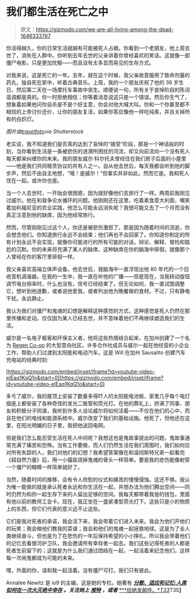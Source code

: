 # 我们都生活在死亡之中

> 原文：<https://gizmodo.com/we-are-all-living-among-the-dead-1646333767>

你活得越久，你的日常生活就越有可能被死人占据。你看到一个老朋友，他上周去世了，消失在人群中。你听到去年去世的父亲讲着你曾经喜欢的笑话。这就像一部僵尸电影，只是更加忧郁——而且没有太多显而易见的生存方式。



对我来说，这是死亡的一年。去年，就在这个时候，我父亲故意服用了致命剂量的药丸，独自死在家中，听着古典音乐。上周，我的一个朋友庆祝了他的 36 岁生日，然后第二天在一场摩托车事故中丧生。顺便说一句，所有关于哀悼阶段的陈词滥调都是真的。你一时拒绝相信；你等着消息说这只是一个错误。然后你生气了，想象着如果他问你自杀是不是个好主意，你会对他大喊大叫。你和一个你甚至都不相信的上帝讨价还价，让你的朋友复活，如果你答应像他一样吃纯素，并且关掉所有的白炽灯。

*图片由*[*travelfoto*](http://www.shutterstock.com/gallery-2127830p1.html)*via Shutterstock*

老实说，我不知道我们是否真的达到了哀悼的“接受”阶段，那是一个神话般的时刻，当你看到生活是一条被悲伤的涟漪所困扰的河流，却又向前流向一个没有死人每天都来纠缠你的未来。我的朋友威尔·科尔托夫曾经住在我们房子后面的小屋里——他是我们共同租赁协议的共有人之一。自从他去世后，每天我都会听到他的脚步声，然后不由自主地想，“哦！是威尔！”但事实并非如此。然而它是。我和死人住在一起。或许你也是。

当一个人去世时，一开始会很困惑，因为就好像他们去旅行了一样。两周前我刚见过威尔。他在和我争论水循环的问题。他刚刚还在这里，吃着素食意大利面，嘲笑着加利福尼亚的农业实践，他怎么可能永远消失呢？我很可能又去了一个月而没有真正注意到他的缺席，因为他经常旅行。

然而，尽管刚刚见过这个人，你还是被悲伤激怒了。那是因为随着时间的流逝，你会想念他们。你知道旅行永远不会结束；他们再也不会回家了。你知道你制定的所有计划永远不会实现，就像你可能进行的所有可能的对话，辩论、解释、冒险和尴尬的沉默。你的未来将充满了某人的缺席，这种缺席在你的脑海中徘徊，就像那个人曾经在你的客厅里徘徊一样。

我父亲喜欢高端立体声设备。他去世后，我脑海中一直浮现出他 80 年代的一个旧收音机调谐器。在我的一生中，我一直在听他的广播——但是现在，当我转动旋钮调节电台频率时，什么也没有。信号已经结束了。但无论如何，我一直试图调整它，想听到他道歉，或者说他爱我，或者列出他为晚餐做的食材。不过，只有静电干扰。永远静止。

我认为我们对僵尸和鬼魂的幻想是解释这种感觉的方式，这种感觉是死人仍然在那里传播和走动。仅仅因为某人已经去世，并不意味着他们不再继续塑造我们的生活。

威尔是一名电子极客和环保主义者，他将这些热情结合起来，在加州创建了一个名为 [Regen Co-op](http://www.regen.org/) 的大型意向社区。许多合作社成员与威尔一起在他经营的小企业工作，帮助人们过渡到太阳能和电动汽车。这是 Will 在加州 Sausalito 创建汽车充电站的经典时刻:

 [https://gizmodo.com/embed/inset/iframe?id=youtube-video-eIEaq1KqQ1o&start=0](https://gizmodo.com/embed/inset/iframe?id=youtube-video-eIEaq1KqQ1o&start=0) 

多亏了威尔，我的屋顶上安装了数量多得吓人的太阳能电池板，家里几乎每个电灯插座上都安装了各种奇怪的发光二极管和荧光灯。在他的葬礼上，挤满了同事、朋友和积极分子同谋，我听到许多人谈论威尔将如何活着——不仅在他们的心中，而且在他们的电线和能源系统中。威尔改变了我们的基础设施。他死了，但他还在这里，在阳光明媚的日子里，我把他送回电网。

但是我们怎么能忍受生活在死人中间呢？我想这也是鬼故事提出的问题，鬼故事通常充满了痛苦和恐怖。当有工作要做，而人们仍然生活在我们周围时，我们如何应对所有失踪的人，我们对他们的幻想？我希望答案像在和温彻斯特兄弟一起看完《超自然力量》后，用一小撮盐烧掉鬼魂的骨头一样简单。要是我的悲伤能像射穿一个僵尸的眼睛一样简单就好了。

当然，随着时间的推移，会有令人欣慰的仪式和痛苦的慢慢侵蚀。这还不够。我认为唯一能做的就是承认死者永远和你生活在一起，并想办法为他们腾出空间——同时仍然为和你一起生存下来的人留出足够的空间。我每天都带着我爸的钱包，里面有他以前的教师工会卡。现在，我正坐在一盏紧凑型荧光灯下。这些只是小的物质上的东西，但它们代表的意义远不止这些。

它们是我对死者的承诺，我会活下来，我会带着它们进入未来。我会为他们开他们的玩笑；我会做他们教我的菜谱；我会和他们的鬼魂一起拯救地球。这是为了全人类继续奋斗，但也是为了在悲伤的一年后保持希望的小小挣扎。所以我会带着他们的记忆去看银河护卫队，我会邀请所有幸存者一起去。我们这些记得死者的人都是死者生前留下的；这就是为什么我们通过团结在一起，一起活着来纪念他们，这样每一次闹鬼都成为可能的未来。

嘿，外面的你，请和我一起活着。没有僵尸可打。我们只有彼此。

Annalee Newitz 是 io9 的主编，这是她的专栏。她著有 [***分散、适应和记忆:人类如何在一次大灭绝中幸存***](http://www.amazon.com/Scatter-Adapt-Remember-Survive-Extinction-ebook/dp/B00A9ET57Q?asc_campaign=InlineText&asc_refurl=https://gizmodo.com/we-are-all-living-among-the-dead-1646333767&asc_source=&tag=kinjagizmodolink-20) ***。关注她上*** [***推特***](http://twitter.com/annaleen) ***，或者*** [***给她发邮件。**T33*](mailto:annalee@io9.com)T35】